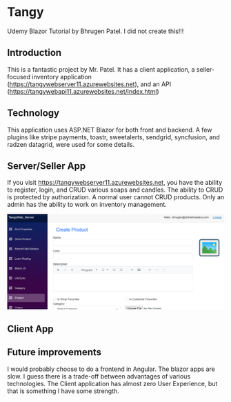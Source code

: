 # Tangy
Udemy Blazor Tutorial by Bhrugen Patel. I did not create this!!!

## Introduction
This is a fantastic project by Mr. Patel. It has a client application, a seller-focused inventory application (https://tangywebserver11.azurewebsites.net), and an API (https://tangywebapi11.azurewebsites.net/index.html)

## Technology
This application uses ASP.NET Blazor for both front and backend. A few plugins like stripe payments, toastr, sweetalerts, sendgrid, syncfusion, and radzen datagrid, were used for some details.

## Server/Seller App
If you visit https://tangywebserver11.azurewebsites.net, you have the ability to register, login, and CRUD various soaps and candles. The ability to CRUD is protected by authorization. A normal user cannot CRUD products. Only an admin has the ability to work on inventory management.

<img src="/createproduct.png" alt="Homepage" title="Homepage">


## Client App


## Future improvements
I would probably choose to do a frontend in Angular. The blazor apps are slow. I guess there is a trade-off between advantages of various technologies. The Client application has almost zero User Experience, but that is something I have some strength.
